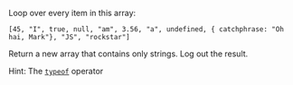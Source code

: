Loop over every item in this array:

`[45, "I", true, null, "am", 3.56, "a", undefined, { catchphrase: "Oh hai, Mark"}, "JS", "rockstar"]`

Return a new array that contains only strings. Log out the result.

Hint: The [`typeof`](https://developer.mozilla.org/en-US/docs/Web/JavaScript/Reference/Operators/typeof) operator
